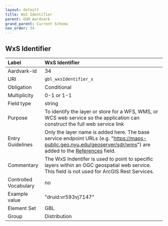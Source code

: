 ```yaml
---
layout: default
title: WxS Identifier
parent: OGM Aardvark
grand_parent: Current Schema
nav_order: 34
---
```


## WxS Identifier

| Label                 | WxS Identifier                                                                                                                                                        |
|:----------------------|:----------------------------------------------------------------------------------------------------------------------------------------------------------------------|
| Aardvark-id           | 34                                                                                                                                                                    |
| URI                   | `gbl_wxsIdentifier_s`                                                                                                                                                 |
| Obligation            | Conditional                                                                                                                                                           |
| Multiplicity          | 0-1 or 1-1                                                                                                                                                            |
| Field type            | string                                                                                                                                                                |
| Purpose               | To identify the layer or store for a WFS, WMS, or WCS web service so the application can construct the full web service link                                            |
| Entry Guidelines      | Only the layer name is added here. The base service endpoint URLs (e.g. "https://maps-public.geo.nyu.edu/geoserver/sdr/wms") are added to the [References](https://opengeometadata.github.io/docs/aardvarkSchema/references) field. |
| Commentary            | The WxS Indentifer is used to point to specific layers within an OGC geospatial web service. This field is not used for ArcGIS Rest Services.                         |
| Controlled Vocabulary | no                                                                                                                                                                    |
| Example value         | "druid:vr593vj7147"                                                                                                                                                   |
| Element Set           | GBL                                                                                                                                                                   |
| Group                 | Distribution                                                                                                                                                          |
